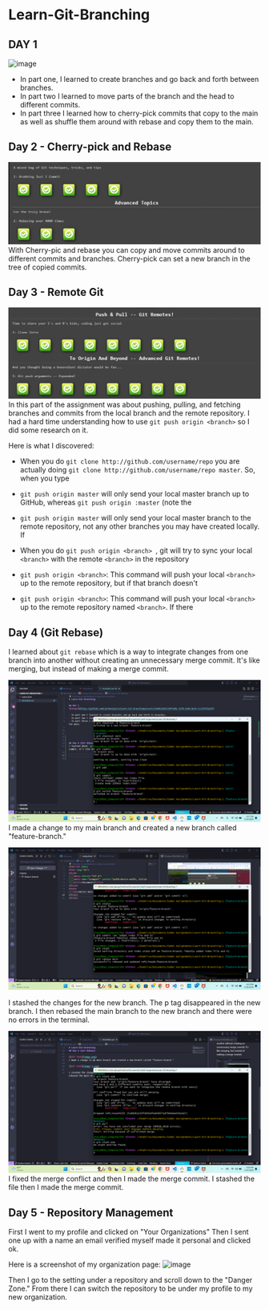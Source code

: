 # Learn-Git-Branching

## DAY 1

![image](https://github.com/jordan2juice/Learn-Git-Branching/assets/146011829/294f1d0c-93fd-42dd-8e14-7c15f4762e9f)

- In part one, I learned to create branches and go back and forth between branches.
- In part two I learned to move parts of the branch and the head to different commits.
- In part three I learned how to cherry-pick commits that copy to the main as well as shuffle them around with rebase and copy them to the main.

## Day 2 - Cherry-pick and Rebase

![alt text](image-3.png)
With Cherry-pic and rebase you can copy and move commits around to different commits and branches. Cherry-pick can set a new branch in the tree of copied commits.

## Day 3 - Remote Git

![alt text](image-4.png)
In this part of the assignment was about pushing, pulling, and fetching branches and commits from the local branch and the remote repository.
I had a hard time understanding how to use `git push origin <branch>` so I did some research on it.

Here is what I discovered:

- When you do `git clone http://github.com/username/repo` you are actually doing `git clone http://github.com/username/repo master`. So, when you type

- `git push origin master` will only send your local master branch up to GitHub, whereas `git push origin :master` (note the
- `git push origin master` will only send your local master branch to the remote repository, not any other branches you may have created locally. If
- When you do `git push origin <branch> `, git will try to sync your local `<branch>` with the remote `<branch>` in the repository
- `git push origin <branch>`: This command will push your local `<branch>` up to the remote repository, but if that branch doesn't
- `git push origin <branch>`: This command will push your local `<branch>` up to the remote repository named `<branch>`. If there

## Day 4 (Git Rebase)

I learned about `git rebase` which is a way to integrate changes from one branch into another without creating an unnecessary merge commit. It's like merging, but instead of making a merge commit.

![alt text](image.png)
I made a change to my main branch and created a new branch called "feature-branch."

![alt text](image-1.png)

I stashed the changes for the new branch. The p tag disappeared in the new branch. I then rebased the main branch to the new branch and there were no errors in the terminal.

![alt text](image-2.png)
I fixed the merge conflict and then I made the merge commit. I stashed the file then I made the merge commit.

## Day 5 - Repository Management
First I went to my profile and clicked on "Your Organizations"  Then I sent one up with a name an email verified myself made it personal and clicked ok.

Here is a screenshot of my organization page:
![image](https://github.com/jordan2juice/Learn-Git-Branching/assets/146011829/cc6d0a90-0ecf-4282-8c5b-a40511b095b0)

Then I go to the setting under a repository and scroll down to the "Danger Zone." From there I can switch the repository to be under my profile to my new organization.

